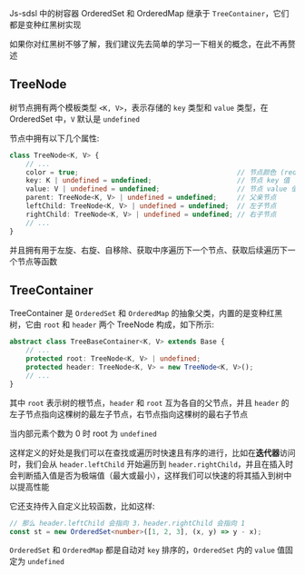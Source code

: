 Js-sdsl 中的树容器 OrderedSet 和 OrderedMap 继承于 `TreeContainer`，它们都是变种红黑树实现

如果你对红黑树不够了解，我们建议先去简单的学习一下相关的概念，在此不再赘述

## TreeNode

树节点拥有两个模板类型 `<K, V>`，表示存储的 `key` 类型和 `value` 类型，在 OrderedSet 中，`V` 默认是 `undefined`

节点中拥有以下几个属性:

```typescript
class TreeNode<K, V> {
    // ...
    color = true;                                       // 节点颜色 (red: true, black: false)
    key: K | undefined = undefined;                     // 节点 key 值
    value: V | undefined = undefined;                   // 节点 value 值
    parent: TreeNode<K, V> | undefined = undefined;     // 父亲节点
    leftChild: TreeNode<K, V> | undefined = undefined;  // 左子节点
    rightChild: TreeNode<K, V> | undefined = undefined; // 右子节点
    // ...
}
```

并且拥有用于左旋、右旋、自移除、获取中序遍历下一个节点、获取后续遍历下一个节点等函数

## TreeContainer

TreeContainer 是 `OrderedSet` 和 `OrderedMap` 的抽象父类，内置的是变种红黑树，它由 `root` 和 `header` 两个 TreeNode 构成，如下所示:

```typescript
abstract class TreeBaseContainer<K, V> extends Base {
    // ...
    protected root: TreeNode<K, V> | undefined;
    protected header: TreeNode<K, V> = new TreeNode<K, V>();
    // ...
}
```

其中 `root` 表示树的根节点，`header` 和 `root` 互为各自的父节点，并且 `header` 的左子节点指向这棵树的最左子节点，右节点指向这棵树的最右子节点

当内部元素个数为 0 时 root 为 `undefined`

这样定义的好处是我们可以在查找或遍历时快速且有序的进行，比如在**迭代器**访问时，我们会从 `header.leftChild` 开始遍历到 `header.rightChild`，并且在插入时会判断插入值是否为极端值（最大或最小），这样我们可以快速的将其插入到树中以提高性能

它还支持传入自定义比较函数，比如这样:

```typescript
// 那么 header.leftChild 会指向 3，header.rightChild 会指向 1
const st = new OrderedSet<number>([1, 2, 3], (x, y) => y - x);
```

`OrderedSet` 和 `OrderedMap` 都是自动对 `key` 排序的，`OrderedSet` 内的 `value` 值固定为 `undefined`
